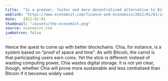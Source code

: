 ```yaml
---
title:  "Is a greener, faster and more decentralised alternative to Bitcoin possible?"
weblink: "https://www.economist.com/finance-and-economics/2022/01/01/is-a-greener-faster-and-more-decentralised-alternative-to-bitcoin-possible"
date:   2022-01-01
thumbnail: "/assets/the-economist.png"
source: economist.com
jumbotron: false
---
```

Hence the quest to come up with better blockchains. Chia, for instance, is a system based on “proof of space and time”. As with Bitcoin, the carrot is that participating users earn coins. Yet the stick is different: instead of wasting computing power, Chia wastes digital storage. It is not yet clear, though, whether Chia will prove more sustainable and less centralised than Bitcoin if it becomes widely used.
